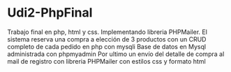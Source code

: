 # Udi2-PhpFinal
Trabajo final en php, html y css. Implementando libreria PHPMailer.
El sistema reserva una compra a elección de 3 productos con un CRUD completo de cada pedido en php con mysqli 
Base de datos en Mysql administrada con phpmyadmin
Por ultimo un envío del detalle de compra al mail de registro con libreria PHPMailer con estilos css y formato html
